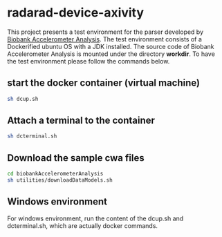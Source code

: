 # radarad-device-axivity

This project presents a test environment for the parser developed by [Biobank Accelerometer Analysis](https://github.com/activityMonitoring/biobankAccelerometerAnalysis). The test environment consists of a Dockerified ubuntu OS with a JDK installed. The source code of Biobank Accelerometer Analysis is mounted under the directory **workdir**. To have the test environment please follow the commands below.

## start the docker container (virtual machine)

```bash
sh dcup.sh
```

## Attach a terminal to the container 
```bash
sh dcterminal.sh
```

## Download the sample cwa files
```bash
cd biobankAccelerometerAnalysis
sh utilities/downloadDataModels.sh
```


## Windows environment

For windows environment, run the content of the dcup.sh and dcterminal.sh, which are actually docker commands.
